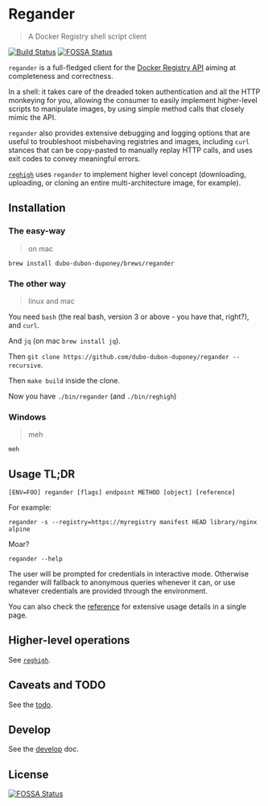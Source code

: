 # Regander

> A Docker Registry shell script client

[![Build Status](https://travis-ci.org/dubo-dubon-duponey/regander.svg?branch=master)](https://travis-ci.org/dubo-dubon-duponey/regander)
[![FOSSA Status](https://app.fossa.io/api/projects/git%2Bgithub.com%2Fdubo-dubon-duponey%2Fregander.svg?type=shield)](https://app.fossa.io/projects/git%2Bgithub.com%2Fdubo-dubon-duponey%2Fregander?ref=badge_shield)

`regander` is a full-fledged client for the [Docker Registry API](https://docs.docker.com/registry/spec/api/) aiming at completeness and correctness.

In a shell: it takes care of the dreaded token authentication and all the HTTP monkeying for you, allowing the consumer 
to easily implement higher-level scripts to manipulate images, by using simple method calls that closely mimic the API.

`regander` also provides extensive debugging and logging options that are useful to troubleshoot misbehaving registries and images,
including `curl` stances that can be copy-pasted to manually replay HTTP calls, and uses exit codes to convey meaningful errors.

[`reghigh`](REGHIGH.md) uses `regander` to implement higher level concept (downloading, uploading, or cloning an entire multi-architecture image, for example).

## Installation

### The easy-way

> on mac

`brew install dubo-dubon-duponey/brews/regander`

### The other way

> linux and mac

You need `bash` (the real bash, version 3 or above - you have that, right?), and `curl`.

And `jq` (on mac `brew install jq`).

Then `git clone https://github.com/dubo-dubon-duponey/regander --recursive`.

Then `make build` inside the clone.

Now you have `./bin/regander` (and `./bin/reghigh`)

### Windows

> meh

`meh`

## Usage TL;DR

```
[ENV=FOO] regander [flags] endpoint METHOD [object] [reference]
```

For example:

```
regander -s --registry=https://myregistry manifest HEAD library/nginx alpine
```

Moar?

```
regander --help
```

The user will be prompted for credentials in interactive mode.
Otherwise regander will fallback to anonymous queries whenever it can, or use whatever credentials are provided through the environment.

You can also check the [reference](REFERENCE.md) for extensive usage details in a single page.

## Higher-level operations

See [`reghigh`](REGHIGH.md).

## Caveats and TODO

See the [todo](TODO.md).

## Develop

See the [develop](DEVELOP.md) doc.

## License

[![FOSSA Status](https://app.fossa.io/api/projects/git%2Bgithub.com%2Fdubo-dubon-duponey%2Fregander.svg?type=large)](https://app.fossa.io/projects/git%2Bgithub.com%2Fdubo-dubon-duponey%2Fregander?ref=badge_large)

